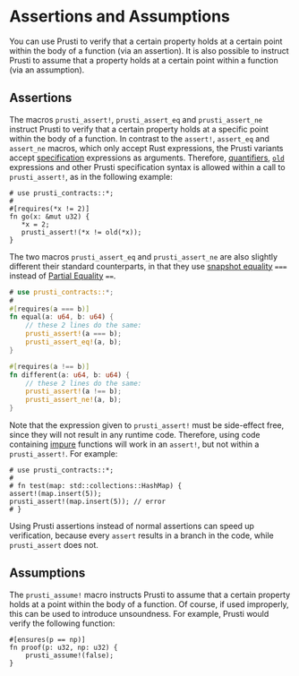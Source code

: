 # Assertions and Assumptions 

You can use Prusti to verify that a certain property holds at a certain point
within the body of a function (via an assertion). It is also possible to
instruct Prusti to assume that a property holds at a certain point within a
function (via an assumption).

## Assertions

The macros `prusti_assert!`, `prusti_assert_eq` and `prusti_assert_ne` instruct Prusti to verify that a certain property holds at a specific point within the body of a function. In contrast to the `assert!`, `assert_eq` and `assert_ne` macros, which only accept Rust expressions, the Prusti variants accept [specification](../syntax.md) expressions as arguments. Therefore, [quantifiers](../syntax.md#quantifiers), [`old`](../syntax.md#old-expressions) expressions and other Prusti specification syntax is allowed within a call to `prusti_assert!`, as in the following example:

```rust,noplaypen
# use prusti_contracts::*;
# 
#[requires(*x != 2)]
fn go(x: &mut u32) {
   *x = 2;
   prusti_assert!(*x != old(*x));
}
```

The two macros `prusti_assert_eq` and `prusti_assert_ne` are also slightly different their standard counterparts, in that they use [snapshot equality](syntax.md#snapshot-equality) `===` instead of [Partial Equality](https://doc.rust-lang.org/std/cmp/trait.PartialEq.html) `==`.

```rust
# use prusti_contracts::*;
# 
#[requires(a === b)]
fn equal(a: u64, b: u64) {
    // these 2 lines do the same:
    prusti_assert!(a === b);
    prusti_assert_eq!(a, b);
}

#[requires(a !== b)]
fn different(a: u64, b: u64) {
    // these 2 lines do the same:
    prusti_assert!(a !== b);
    prusti_assert_ne!(a, b);
}
```

Note that the expression given to `prusti_assert!` must be side-effect free, since they will not result in any runtime code. Therefore, using code containing [impure](../verify/pure.md) functions will work in an `assert!`, but not within a `prusti_assert!`. For example:

```rust,noplaypen,ignore
# use prusti_contracts::*;
# 
# fn test(map: std::collections::HashMap) {
assert!(map.insert(5));
prusti_assert!(map.insert(5)); // error
# }
```

Using Prusti assertions instead of normal assertions can speed up verification, because every `assert` results in a branch in the code, while `prusti_assert` does not.

## Assumptions

The `prusti_assume!` macro instructs Prusti to assume that a certain property
holds at a point within the body of a function. Of course, if used improperly,
this can be used to introduce unsoundness. For example, Prusti would verify the
following function:

```rust,noplaypen
#[ensures(p == np)]
fn proof(p: u32, np: u32) {
    prusti_assume!(false);
}
```
